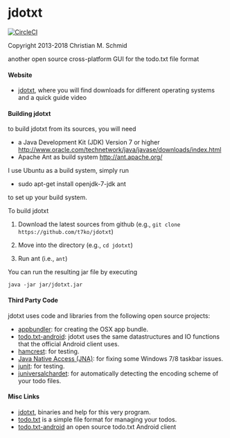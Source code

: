 jdotxt
======

[![CircleCI](https://circleci.com/gh/nicdnb/jdotxt/tree/master.svg?style=svg)](https://circleci.com/gh/nicdnb/jdotxt/tree/master)

Copyright 2013-2018 Christian M. Schmid

another open source cross-platform GUI for the todo.txt file format

#### Website

- [jdotxt](http://jdotxt.chschmid.com/), where you will find downloads for different operating systems and a quick guide video

#### Building jdotxt

to build jdotxt from its sources, you will need
- a Java Development Kit (JDK) Version 7 or higher http://www.oracle.com/technetwork/java/javase/downloads/index.html
- Apache Ant as build system http://ant.apache.org/

I use Ubuntu as a build system, simply run

- sudo apt-get install openjdk-7-jdk ant

to set up your build system.

To build jdotxt

1. Download the latest sources from github (e.g., `git clone https://github.com/t7ko/jdotxt`)

2. Move into the directory (e.g., `cd jdotxt`)

3. Run ant (i.e., `ant`)

You can run the resulting jar file by executing

`java -jar jar/jdotxt.jar`

#### Third Party Code

jdotxt uses code and libraries from the following open source projects:

- [appbundler](https://java.net/projects/appbundler): for creating the OSX app bundle.
- [todo.txt-android](https://github.com/ginatrapani/todo.txt-android): jdotxt uses the same datastructures and IO functions that the official Android client uses.
- [hamcrest](http://hamcrest.org/): for testing.
- [Java Native Access (JNA)](https://github.com/twall/jna#readme): for fixing some Windows 7/8 taskbar issues.
- [junit](http://junit.org/): for testing.
- [juniversalchardet](http://code.google.com/p/juniversalchardet/): for automatically detecting the encoding scheme of your todo files.

#### Misc Links

- [jdotxt](http://jdotxt.chschmid.com/), binaries and help for this very program.
- [todo.txt](http://todotxt.com/) is a simple file format for managing your todos.
- [todo.txt-android](https://github.com/ginatrapani/todo.txt-android) an open source todo.txt Android client

